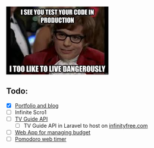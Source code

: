 ![](prod.jpg)

## Todo:
- [x] [Portfolio and blog](https://github.com/bachsofttrick/bachsofttrick.github.io)
- [ ] Infinite Scro1
- [ ] [TV Guide API](https://github.com/bachsofttrick/tvguide-go)
  - [ ] TV Guide API in Laravel to host on [infinityfree.com](https://infinityfree.com)
- [ ] [Web App for managing budget](https://github.com/bachsofttrick/budgetman)
- [ ] [Pomodoro web timer](https://github.com/bachsofttrick/pomodoro-timer-web)
